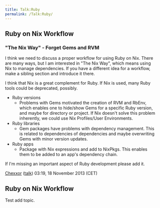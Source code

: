 ```yaml
---
title: Talk:Ruby
permalink: /Talk:Ruby/
---
```


Ruby on Nix Workflow
--------------------

### "The Nix Way" - Forget Gems and RVM

I think we need to discuss a proper workflow for using Ruby on Nix. There are many ways, but I am interested in "The Nix Way", which means using Nix to manage dependencies. If you have a different idea for a workflow, make a sibling section and introduce it there.

I think that Nix is a great complement for Ruby. If Nix is used, many Ruby tools could be deprecated, possibly.

-   Ruby versions
    -   Problems with Gems motivated the creation of RVM and RbEnv, which enables one to hide/show Gems for a specific Ruby version, and maybe for directory or project. If Nix doesn't solve this problem inherently, we could use Nix Profiles/User Environments.
-   Ruby libraries
    -   Gem packages have problems with dependency management. This is related to dependencies of dependencies and maybe overwriting Gems with minor version updates.
-   Ruby apps
    -   Package with Nix expressions and add to NixPkgs. This enables them to be added to an app's dependency chain.

If I'm missing an important aspect of Ruby development please add it.

[Chexxor](/User:Chexxor "wikilink") ([talk](/User_talk:Chexxor "wikilink")) 03:19, 18 November 2013 (CET)

Ruby on Nix Workflow
--------------------

Test add topic.
